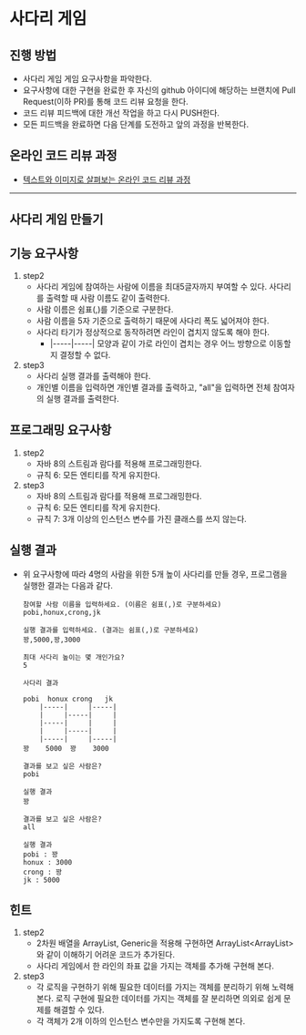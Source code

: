 # 사다리 게임
## 진행 방법
* 사다리 게임 게임 요구사항을 파악한다.
* 요구사항에 대한 구현을 완료한 후 자신의 github 아이디에 해당하는 브랜치에 Pull Request(이하 PR)를 통해 코드 리뷰 요청을 한다.
* 코드 리뷰 피드백에 대한 개선 작업을 하고 다시 PUSH한다.
* 모든 피드백을 완료하면 다음 단계를 도전하고 앞의 과정을 반복한다.

## 온라인 코드 리뷰 과정
* [텍스트와 이미지로 살펴보는 온라인 코드 리뷰 과정](https://github.com/nextstep-step/nextstep-docs/tree/master/codereview)

---

## 사다리 게임 만들기

## 기능 요구사항
1. step2
    * 사다리 게임에 참여하는 사람에 이름을 최대5글자까지 부여할 수 있다. 사다리를 출력할 때 사람 이름도 같이 출력한다.
    * 사람 이름은 쉼표(,)를 기준으로 구분한다.
    * 사람 이름을 5자 기준으로 출력하기 때문에 사다리 폭도 넓어져야 한다.
    * 사다리 타기가 정상적으로 동작하려면 라인이 겹치지 않도록 해야 한다.
        * |-----|-----| 모양과 같이 가로 라인이 겹치는 경우 어느 방향으로 이동할지 결정할 수 없다.
1. step3
    * 사다리 실행 결과를 출력해야 한다.
    * 개인별 이름을 입력하면 개인별 결과를 출력하고, "all"을 입력하면 전체 참여자의 실행 결과를 출력한다.

## 프로그래밍 요구사항
1. step2
    * 자바 8의 스트림과 람다를 적용해 프로그래밍한다.
    * 규칙 6: 모든 엔티티를 작게 유지한다.
1. step3
    * 자바 8의 스트림과 람다를 적용해 프로그래밍한다.
    * 규칙 6: 모든 엔티티를 작게 유지한다.
    * 규칙 7: 3개 이상의 인스턴스 변수를 가진 클래스를 쓰지 않는다.    

## 실행 결과
* 위 요구사항에 따라 4명의 사람을 위한 5개 높이 사다리를 만들 경우, 프로그램을 실행한 결과는 다음과 같다.
    ```text
    참여할 사람 이름을 입력하세요. (이름은 쉼표(,)로 구분하세요)
    pobi,honux,crong,jk
    
    실행 결과를 입력하세요. (결과는 쉼표(,)로 구분하세요)
    꽝,5000,꽝,3000
    
    최대 사다리 높이는 몇 개인가요?
    5
    
    사다리 결과
    
    pobi  honux crong   jk
        |-----|     |-----|
        |     |-----|     |
        |-----|     |     |
        |     |-----|     |
        |-----|     |-----|
    꽝    5000  꽝    3000
    
    결과를 보고 싶은 사람은?
    pobi
    
    실행 결과
    꽝
    
    결과를 보고 싶은 사람은?
    all
    
    실행 결과
    pobi : 꽝
    honux : 3000
    crong : 꽝
    jk : 5000
    ```
## 힌트  
1. step2
    * 2차원 배열을 ArrayList, Generic을 적용해 구현하면 ArrayList<ArrayList<Boolean>>와 같이 이해하기 어려운 코드가 추가된다.
    * 사다리 게임에서 한 라인의 좌표 값을 가지는 객체를 추가해 구현해 본다.  
1. step3
    * 각 로직을 구현하기 위해 필요한 데이터를 가지는 객체를 분리하기 위해 노력해본다. 로직 구현에 필요한 데이터를 가지는 객체를 잘 분리하면 의외로 쉽게 문제를 해결할 수 있다.
    * 각 객체가 2개 이하의 인스턴스 변수만을 가지도록 구현해 본다.
